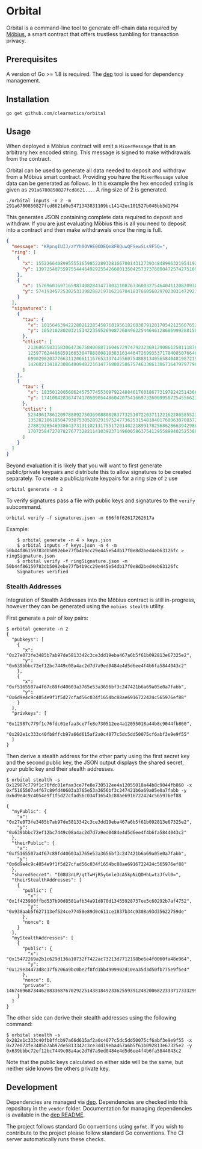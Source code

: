 # Orbital

Orbital is a command-line tool to generate off-chain data required by [Möbius][3], a smart contract that offers trustless tumbling for transaction privacy.

## Prerequisites

A version of Go >= 1.8 is required. The [dep][1] tool is used for dependency management. 

## Installation

    go get github.com/clearmatics/orbital

## Usage

When deployed a Möbius contract will emit a `MixerMessage` that is an arbitrary hex encoded string. This message is signed to make withdrawals from the contract. 

Orbital can be used to generate all data needed to deposit and withdraw from a Möbius smart contract. Providing you have the `MixerMessage` value data can be generated as follows. In this example the hex encoded string is given as `291a6780850827fcd8621...`. A ring size of 2 is generated.

    ./orbital inputs -n 2 -m 291a6780850827fcd8621d0e5471343831109bc14142ec101527b048bb3d1794

This generates JSON containing complete data required to deposit and withdraw. If you are just evaluating Möbius this is all you need to deposit into a contract and then make withdrawals once the ring is full. 

``` JSON
{
  "message": "KRpngIUIJ/zYYh0OVHE0ODEQm8FBQuwQFSewSLs9F5Q=",
  "ring": [
    {
      "x": 15522664089955551659852289328166700143127393484899632195419246838083707083092,
      "y": 139725407559755444649292554266801350425737376800472574275109410266714217628
    },
    {
      "x": 15769601697165987408284147780311087633600327546404112082093068531966136785797,
      "y": 574193457253025311982882197162167841837660560297023031472921816123174737979
    }
  ],
  "signatures": [
    {
      "tau": {
        "x": 10156463942228021228545876819561826038791281705421256076529438066781624852871,
        "y": 10521028020321534223595269087268496225446461286869992881505824752024716692663
      },
      "ctlist": [
        21368655831583064736758400887160467297479232369129086125811187621405591279735,
        12597762440685916653847888008183831634464726993537178408507664656131668212830,
        6990298203776631120661116765313744556075488813405658404819872199156195642387,
        14268213418230864809482216147768002586757463386138671647979779695664999133350
      ]
    },
    {
      "tau": {
        "x": 18350120056062457577455309792248846176018677319782425143665947389092379940018,
        "y": 17410042836747417050905448604207541669732600995872545566239761559163293972399
      },
      "ctlist": [
        5234961786120978809275036908808283773251072203711221622865855236314635213488,
        13528210618504793075305289291975247736253154818401760963070837217369448096451,
        2788192854693864373131102131755172014022189917825686286639429882366651311778,
        17072584727078276773282114103923714960058637541295589940252538659929574197139
      ]
    }
  ]
}

```

Beyond evaluation it is likely that you will want to first generate public/private keypairs and distribute this to allow signatures to be created separately. To create a public/private keypairs for a ring size of `2` use 
    
    orbital generate -n 2

To verify signatures pass a file with public keys and signatures to the `verify` subcommand.

    orbital verify -f signatures.json -m 666f6f62617262617a

Example:

```
    $ orbital generate -n 4 > keys.json
    $ orbital inputs -f keys.json -n 4 -m 50b44f86159783db5092ebe77fb4b9cc29e445e54db17f0e8d2bed4eb63126fc > ringSignature.json
    $ orbital verify -f ringSignature.json -m 50b44f86159783db5092ebe77fb4b9cc29e445e54db17f0e8d2bed4eb63126fc
    Signatures verified
```

### Stealth Addresses

Integration of Stealth Addresses into the Möbius contract is still in-progress, however they can be generated using the `mobius stealth` utility.

First generate a pair of key pairs:

```
$ orbital generate -n 2
{
  "pubkeys": [
    {
      "x": "0x27e073fe3485b7ab97de5813342c3ce3dd19eba467a6b5f61b092813e67325e2",
      "y": "0x639bbbc72ef12bc7449c08a4ac2d7d7a9ed0484e4d5d6ee4f4b6fa5844043c2"
    },
    {
      "x": "0xf5165507a4f67c89fd40603a3765e53a3656bf3c247421b6a69a05e0a7fabb",
      "y": "0x6d9e4c9c4054e9f1f5d27cfad56c034f1654bc88ae6916722424c565976ef88"
    }
  ],
  "privkeys": [
    "0x12987c779f1c76fdc01efaa3ce7fe8e730512ee4a12055018a44b8c9044fb860",
    "0x282e1c333c40fb8ffcb97a66d615af2a0c4077c5dc5dd50075cf6abf3e9e9f55"
  ]
}
```

Then derive a stealth address for the other party using the first secret key and the second public key, the JSON output displays the shared secret, your public key and their stealth addresses.

```
$ orbital stealth -s 0x12987c779f1c76fdc01efaa3ce7fe8e730512ee4a12055018a44b8c9044fb860 -x 0xf5165507a4f67c89fd40603a3765e53a3656bf3c247421b6a69a05e0a7fabb -y 0x6d9e4c9c4054e9f1f5d27cfad56c034f1654bc88ae6916722424c565976ef88

{
  "myPublic": {
    "x": "0x27e073fe3485b7ab97de5813342c3ce3dd19eba467a6b5f61b092813e67325e2",
    "y": "0x639bbbc72ef12bc7449c08a4ac2d7d7a9ed0484e4d5d6ee4f4b6fa5844043c2"
  },
  "theirPublic": {
    "x": "0xf5165507a4f67c89fd40603a3765e53a3656bf3c247421b6a69a05e0a7fabb",
    "y": "0x6d9e4c9c4054e9f1f5d27cfad56c034f1654bc88ae6916722424c565976ef88"
  },
  "sharedSecret": "I08U3nLP/qtTwHjR5yGmle3cA5kpNiQDHhLwtzJfvl0=",
  "theirStealthAddresses": [
    {
      "public": {
        "x": "0x1f423980ffbd537b90d8581afb34a91d870d13455928737ee5c60292b7af4752",
        "y": "0x938aab5f627113ef524ce77458e89d0c611ce1837b34c9308a93d35622759de"
      },
      "nonce": 0
    }
  ],
  "myStealthAddresses": [
    {
      "public": {
        "x": "0x15472269a2b1c629d136a10732f7422ac73213d7712198be6e4f0060fa48e964",
        "y": "0x129e34473d8c37f6206a9bc0be2f8fd1bb4999902d10ea35d3d50fb775e9f5e4"
      },
      "nonce": 0,
      "private": 14674696873446288336876702922514381849233625593912482006822333717333299928756
    }
  ]
}
```

The other side can derive their stealth addresses using the following command:

```
$ orbital stealth -s 0x282e1c333c40fb8ffcb97a66d615af2a0c4077c5dc5dd50075cf6abf3e9e9f55 -x 0x27e073fe3485b7ab97de5813342c3ce3dd19eba467a6b5f61b092813e67325e2 -y 0x639bbbc72ef12bc7449c08a4ac2d7d7a9ed0484e4d5d6ee4f4b6fa5844043c2
```

Note that the public keys calculated on either side will be the same, but neither side knows the others private key.

## Development

Dependencies are managed via [dep][1]. Dependencies are checked into this repository in the `vendor` folder. Documentation for managing dependencies is available in the [dep README][2].

The project follows standard Go conventions using `gofmt`. If you wish to contribute to the project please follow standard Go conventions. The CI server automatically runs these checks.

[1]: https://github.com/golang/dep
[2]: https://github.com/golang/dep/blob/master/README.md
[3]: https://github.com/clearmatics/mobius
